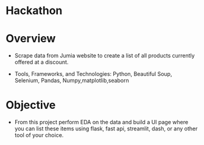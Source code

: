 # Hackathon

# Overview

- Scrape data from Jumia website to create a list of all products currently offered at a discount.

- Tools, Frameworks, and Technologies: Python, Beautiful Soup, Selenium, Pandas, Numpy,matplotlib,seaborn

# Objective

- From this project perform EDA on the data and build a UI page where you can list these items using flask, fast api, streamlit, dash, or any other tool of your choice. 
